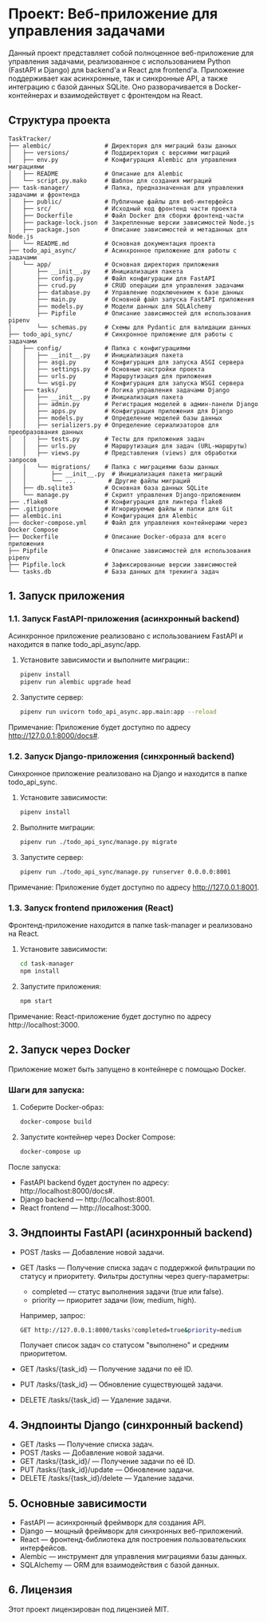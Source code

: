 # Проект: Веб-приложение для управления задачами

Данный проект представляет собой полноценное веб-приложение для управления задачами, реализованное с использованием Python (FastAPI и Django) для backend'а и React для frontend'а. Приложение поддерживает как асинхронные, так и синхронные API, а также интеграцию с базой данных SQLite. Оно разворачивается в Docker-контейнерах и взаимодействует с фронтендом на React.

## Структура проекта

```
TaskTracker/
├── alembic/               # Директория для миграций базы данных
│   ├── versions/          # Поддиректория с версиями миграций
│   ├── env.py             # Конфигурация Alembic для управления миграциями
│   ├── README             # Описание для Alembic
│   └── script.py.mako     # Шаблон для создания миграций
├── task-manager/          # Папка, предназначенная для управления задачами и фронтенда
│   ├── public/            # Публичные файлы для веб-интерфейса
│   ├── src/               # Исходный код фронтенд части проекта
│   ├── Dockerfile         # Файл Docker для сборки фронтенд-части
│   ├── package-lock.json  # Закрепленные версии зависимостей Node.js
│   ├── package.json       # Описание зависимостей и метаданных для Node.js
│   └── README.md          # Основная документация проекта
├── todo_api_async/        # Асинхронное приложение для работы с задачами
│   └── app/               # Основная директория приложения
│       ├── __init__.py    # Инициализация пакета
│       ├── config.py      # Файл конфигурации для FastAPI
│       ├── crud.py        # CRUD операции для управления задачами
│       ├── database.py    # Управление подключением к базе данных
│       ├── main.py        # Основной файл запуска FastAPI приложения
│       ├── models.py      # Модели данных для SQLAlchemy
│       ├── Pipfile        # Описание зависимостей для использования pipenv
│       └── schemas.py     # Схемы для Pydantic для валидации данных
├── todo_api_sync/         # Синхронное приложение для работы с задачами
│   ├── config/            # Папка с конфигурациями
│   │   ├── __init__.py    # Инициализация пакета
│   │   ├── asgi.py        # Конфигурация для запуска ASGI сервера
│   │   ├── settings.py    # Основные настройки проекта
│   │   ├── urls.py        # Маршрутизация для приложения
│   │   └── wsgi.py        # Конфигурация для запуска WSGI сервера
│   ├── tasks/             # Логика управления задачами Django
│   │   ├── __init__.py    # Инициализация пакета
│   │   ├── admin.py       # Регистрация моделей в админ-панели Django
│   │   ├── apps.py        # Конфигурация приложения для Django
│   │   ├── models.py      # Определение моделей базы данных
│   │   ├── serializers.py # Определение сериализаторов для преобразования данных
│   │   ├── tests.py       # Тесты для приложения задач
│   │   ├── urls.py        # Маршрутизация для задач (URL-маршруты)
│   │   ├── views.py       # Представления (views) для обработки запросов
│   │   └── migrations/    # Папка с миграциями базы данных
│   │       ├── __init__.py  # Инициализация пакета миграций
│   │       └── ...         # Другие файлы миграций
│   ├── db.sqlite3         # Основная база данных SQLite
│   └── manage.py          # Скрипт управления Django-приложением
├── .flake8                # Конфигурация для линтера flake8
├── .gitignore             # Игнорируемые файлы и папки для Git
├── alembic.ini            # Конфигурация для Alembic
├── docker-compose.yml     # Файл для управления контейнерами через Docker Compose
├── Dockerfile             # Описание Docker-образа для всего приложения
├── Pipfile                # Описание зависимостей для использования pipenv
├── Pipfile.lock           # Зафиксированные версии зависимостей
└── tasks.db               # База данных для трекинга задач
```


## 1. Запуск приложения

### 1.1. Запуск FastAPI-приложения (асинхронный backend)

Асинхронное приложение реализовано с использованием FastAPI и находится в папке todo_api_async/app.

1. Установите зависимости и выполните миграции::

   ```bash
   pipenv install
   pipenv run alembic upgrade head
   ```

2. Запустите сервер:

    ```bash
    pipenv run uvicorn todo_api_async.app.main:app --reload
    ```
Примечание: Приложение будет доступно по адресу http://127.0.0.1:8000/docs#.

### 1.2. Запуск Django-приложения (синхронный backend)

Синхронное приложение реализовано на Django и находится в папке todo_api_sync.

1. Установите зависимости:

    ```bash
    pipenv install
    ```

2. Выполните миграции:

    ```bash
    pipenv run ./todo_api_sync/manage.py migrate
    ```

3. Запустите сервер:

    ```bash
    pipenv run ./todo_api_sync/manage.py runserver 0.0.0.0:8001
    ```
Примечание: Приложение будет доступно по адресу http://127.0.0.1:8001.

### 1.3. Запуск frontend приложения (React)

Фронтенд-приложение находится в папке task-manager и реализовано на React.

1. Установите зависимости:

    ```bash
    cd task-manager
    npm install
    ```

3. Запустите приложения:

    ```bash
    npm start

    ```
Примечание: React-приложение будет доступно по адресу http://localhost:3000.

## 2. Запуск через Docker

Приложение может быть запущено в контейнере с помощью Docker.

### Шаги для запуска:

1. Соберите Docker-образ:

   ```bash
   docker-compose build
   ```

2. Запустите контейнер через Docker Compose:

    ```bash
    docker-compose up
    ```

После запуска:

 - FastAPI backend будет доступен по адресу: http://localhost:8000/docs#.
 - Django backend — http://localhost:8001.
 - React frontend — http://localhost:3000.

## 3. Эндпоинты FastAPI (асинхронный backend)

 - POST /tasks — Добавление новой задачи.
 - GET /tasks — Получение списка задач с поддержкой фильтрации по статусу и приоритету. Фильтры доступны через query-параметры:

   - completed — статус выполнения задачи (true или false).
   - priority — приоритет задачи (low, medium, high).

    Например, запрос:
    ```bash
    GET http://127.0.0.1:8000/tasks?completed=true&priority=medium
    ```
    Получает список задач со статусом "выполнено" и средним приоритетом.

 - GET /tasks/{task_id} — Получение задачи по её ID.
 - PUT /tasks/{task_id} — Обновление существующей задачи.
 - DELETE /tasks/{task_id} — Удаление задачи.

## 4. Эндпоинты Django (синхронный backend)

 - GET /tasks — Получение списка задач.
 - POST /tasks — Добавление новой задачи.
 - GET /tasks/{task_id}/ — Получение задачи по её ID.
 - PUT /tasks/{task_id}/update — Обновление задачи.
 - DELETE /tasks/{task_id}/delete — Удаление задачи.

## 5. Основные зависимости

 - FastAPI — асинхронный фреймворк для создания API.
 - Django — мощный фреймворк для синхронных веб-приложений.
 - React — фронтенд-библиотека для построения пользовательских интерфейсов.
 - Alembic — инструмент для управления миграциями базы данных.
 - SQLAlchemy — ORM для взаимодействия с базой данных.


## 6. Лицензия

Этот проект лицензирован под лицензией MIT.
